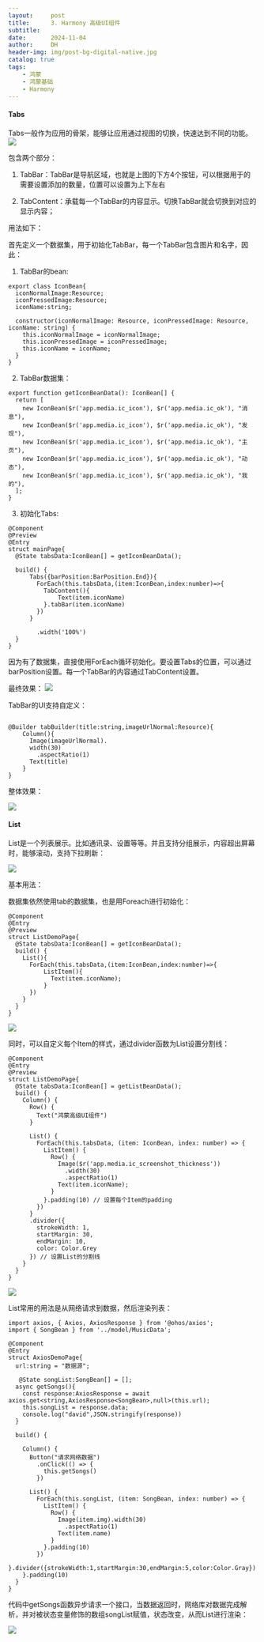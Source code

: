 ```yaml
---
layout:     post
title:      3. Harmony 高级UI组件
subtitle:   
date:       2024-11-04
author:     DH
header-img: img/post-bg-digital-native.jpg
catalog: true
tags:
    - 鸿蒙
    - 鸿蒙基础
    - Harmony
---
```

#### Tabs
Tabs一般作为应用的骨架，能够让应用通过视图的切换，快速达到不同的功能。
![](https://camo.githubusercontent.com/26a14f8c7194cd2de530235fef0bb842f6216d26765e548ef8d42cb83ac6218b/68747470733a2f2f692d626c6f672e6373646e696d672e636e2f6469726563742f31633831636264623537376634333737383366616335393539316436643939352e706e67)

包含两个部分：

1. TabBar：TabBar是导航区域，也就是上图的下方4个按钮，可以根据用于的需要设置添加的数量，位置可以设置为上下左右

2. TabContent：承载每一个TabBar的内容显示。切换TabBar就会切换到对应的显示内容；

用法如下：

首先定义一个数据集，用于初始化TabBar，每一个TabBar包含图片和名字，因此：

1. TabBar的bean:

```
export class IconBean{
  iconNormalImage:Resource;
  iconPressedImage:Resource;
  iconName:string;

  constructor(iconNormalImage: Resource, iconPressedImage: Resource, iconName: string) {
    this.iconNormalImage = iconNormalImage;
    this.iconPressedImage = iconPressedImage;
    this.iconName = iconName;
  }
}
```

2. TabBar数据集：

```
export function getIconBeanData(): IconBean[] {
  return [
    new IconBean($r('app.media.ic_icon'), $r('app.media.ic_ok'), "消息"),
    new IconBean($r('app.media.ic_icon'), $r('app.media.ic_ok'), "发现"),
    new IconBean($r('app.media.ic_icon'), $r('app.media.ic_ok'), "主页"),
    new IconBean($r('app.media.ic_icon'), $r('app.media.ic_ok'), "动态"),
    new IconBean($r('app.media.ic_icon'), $r('app.media.ic_ok'), "我的"),
  ];
}
```

3. 初始化Tabs:

```
@Component
@Preview
@Entry
struct mainPage{
  @State tabsData:IconBean[] = getIconBeanData();

  build() {
      Tabs({barPosition:BarPosition.End}){
        ForEach(this.tabsData,(item:IconBean,index:number)=>{
          TabContent(){
              Text(item.iconName)
          }.tabBar(item.iconName)
        })
      }

        .width('100%')
  }
}
```
因为有了数据集，直接使用ForEach循环初始化。要设置Tabs的位置，可以通过barPosition设置。每一个TabBar的内容通过TabContent设置。

最终效果：
![](https://camo.githubusercontent.com/c44ab61da6f92c6418bd9fd20ef60b5ceed43662839025dd7239edbbb557e929/68747470733a2f2f692d626c6f672e6373646e696d672e636e2f6469726563742f35376330373537316137393734326462613036633537643465623235303832642e706e67)

TabBar的UI支持自定义：

```

@Builder tabBuilder(title:string,imageUrlNormal:Resource){
    Column(){
      Image(imageUrlNormal).
      width(30)
        .aspectRatio(1)
      Text(title)
    }
}
```

整体效果：

![](https://camo.githubusercontent.com/19a497c56c686034afaa63908fe02d55e67e037e0cd481f2f424f1a391f7a147/68747470733a2f2f692d626c6f672e6373646e696d672e636e2f6469726563742f65393030393134626130363634313763613433643138363538616135616662302e706e67)


#### List

List是一个列表展示。比如通讯录、设置等等。并且支持分组展示，内容超出屏幕时，能够滚动，支持下拉刷新：

![](https://camo.githubusercontent.com/f9613fe6d71a73ae50fa5ea59d639a6f3a1d52f054c94a783ea8be658897b1ad/68747470733a2f2f692d626c6f672e6373646e696d672e636e2f6469726563742f36336237316637393034633834383631393933356163373030366363663264352e706e67)


基本用法：

数据集依然使用tab的数据集，也是用Foreach进行初始化：


```
@Component
@Entry
@Preview
struct ListDemoPage{
  @State tabsData:IconBean[] = getIconBeanData();
  build() {
    List(){
      ForEach(this.tabsData,(item:IconBean,index:number)=>{
          ListItem(){
            Text(item.iconName);
          }
      })
    }
  }
}
```

![](https://camo.githubusercontent.com/da27eff4809b565f32b7e8e1065e2639ffc4c76a26a5551af4c348e449c1541f/68747470733a2f2f692d626c6f672e6373646e696d672e636e2f6469726563742f62303461613166373838353634643237393338656366386163386331633861612e706e67)

同时，可以自定义每个Item的样式，通过divider函数为List设置分割线：

```
@Component
@Entry
@Preview
struct ListDemoPage{
  @State tabsData:IconBean[] = getListBeanData();
  build() {
    Column() {
      Row() {
        Text("鸿蒙高级UI组件")
      }

      List() {
        ForEach(this.tabsData, (item: IconBean, index: number) => {
          ListItem() {
            Row() {
              Image($r('app.media.ic_screenshot_thickness'))
                .width(30)
                .aspectRatio(1)
              Text(item.iconName);
            }
          }.padding(10) // 设置每个Item的padding
        })
      }
      .divider({
        strokeWidth: 1,
        startMargin: 30,
        endMargin: 10,
        color: Color.Grey
      }) // 设置List的分割线
    }
  }
}

```

![](https://camo.githubusercontent.com/10221ace7d652f162dc2b4714ec79840851d420501989a1731649210bab10b3a/68747470733a2f2f692d626c6f672e6373646e696d672e636e2f6469726563742f66313764633930306432353234663335623662323931386539666132646439612e706e67)

List常用的用法是从网络请求到数据，然后渲染列表：

```
import axios, { Axios, AxiosResponse } from '@ohos/axios';
import { SongBean } from '../model/MusicData';

@Component
@Entry
struct AxiosDemoPage{
  url:string = "数据源";

   @State songList:SongBean[] = [];
  async getSongs(){
    const response:AxiosResponse = await axios.get<string,AxiosResponse<SongBean>,null>(this.url);
    this.songList = response.data;
    console.log("david",JSON.stringify(response))
  }

  build() {

    Column() {
      Button("请求网络数据")
        .onClick(() => {
          this.getSongs()
        })

      List() {
        ForEach(this.songList, (item: SongBean, index: number) => {
          ListItem() {
            Row() {
              Image(item.img).width(30)
                .aspectRatio(1)
              Text(item.name)
            }
          }.padding(10)
        })
      }.divider({strokeWidth:1,startMargin:30,endMargin:5,color:Color.Gray})
    }.padding(10)
  }
}
```

代码中getSongs函数异步请求一个接口，当数据返回时，网络库对数据完成解析，并对被状态变量修饰的数组songList赋值，状态改变，从而List进行渲染：

![](https://i-blog.csdnimg.cn/direct/0a0574b33e1944738a94b03caef04c58.png)
